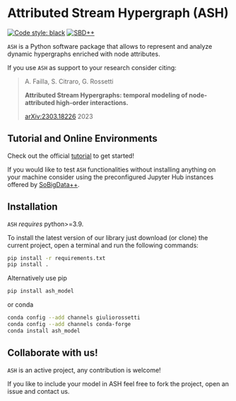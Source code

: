 # Attributed Stream Hypergraph (ASH)
[![Code style: black](https://img.shields.io/badge/code%20style-black-000000.svg)](https://github.com/psf/black)
[![SBD++](https://img.shields.io/badge/Available%20on-SoBigData%2B%2B-green)](https://sobigdata.d4science.org/group/sobigdata-gateway/explore?siteId=20371853)

``ASH`` is a Python software package that allows to represent and analyze dynamic hypergraphs enriched with node attributes.


If you use ``ASH`` as support to your research consider citing:
 
> A. Failla, S. Citraro, G. Rossetti
> 
> **Attributed Stream Hypergraphs: temporal modeling of node-attributed high-order interactions.**
> 
> [arXiv:2303.18226](https://arxiv.org/abs/2303.18226)
> 2023

## Tutorial and Online Environments

Check out the official [tutorial](#) to get started!

If you would like to test ``ASH`` functionalities without installing anything on your machine consider using the preconfigured Jupyter Hub instances offered by [SoBigData++](https://sobigdata.d4science.org/group/sobigdata-gateway/explore?siteId=20371853).

## Installation

``ASH`` *requires* python>=3.9.

To install the latest version of our library just download (or clone) the current project, open a terminal and run the following commands:

```bash
pip install -r requirements.txt
pip install .
```

Alternatively use pip
```bash
pip install ash_model 
```

or conda
```bash
conda config --add channels giuliorossetti
conda config --add channels conda-forge
conda install ash_model
```

## Collaborate with us!

``ASH`` is an active project, any contribution is welcome!

If you like to include your model in ASH feel free to fork the project, open an issue and contact us.

